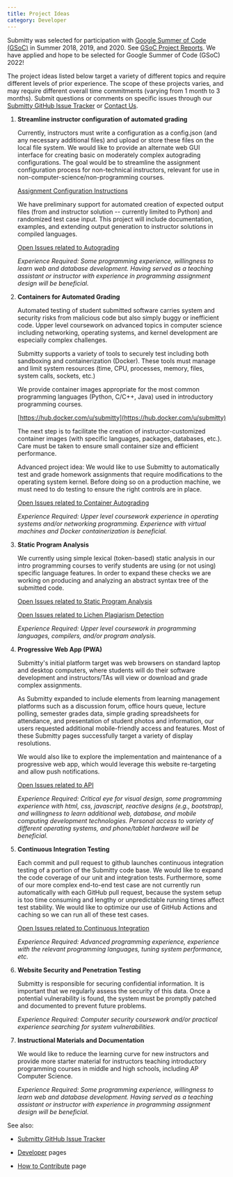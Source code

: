 ```yaml
---
title: Project Ideas
category: Developer
---
```


Submitty was selected for participation with 
[Google Summer of Code (GSoC)](https://summerofcode.withgoogle.com/) in Summer 2018, 2019, and 2020.
See [GSoC Project Reports](google_summer_of_code).
We have applied and hope to be selected for Google Summer of Code (GSoC) 2022!


The project ideas listed below target a variety of different topics
and require different levels of prior experience.  The scope of these
projects varies, and may require different overall time commitments
(varying from 1 month to 3 months).  Submit questions or comments on
specific issues through our
[Submitty GitHub Issue Tracker](https://github.com/Submitty/Submitty/issues)
or [Contact Us](/contact).



1. **Streamline instructor configuration of automated grading**

   Currently, instructors must write a configuration as a config.json
   (and any necessary additional files) and upload or store these
   files on the local file system.  We would like to provide an
   alternate web GUI interface for creating basic on moderately
   complex autograding configurations.  The goal would be to
   streamline the assignment configuration process for non-technical
   instructors, relevant for use in
   non-computer-science/non-programming courses.
   
   [Assignment Configuration Instructions](/instructor/assignment_configuration)

   We have preliminary support for automated creation of expected
   output files (from and instructor solution -- currently limited to
   Python) and randomized test case input.  This project will include
   documentation, examples, and extending output generation to
   instructor solutions in compiled languages.

   [Open Issues related to Autograding](https://github.com/Submitty/Submitty/labels/Autograding)

   _Experience Required: Some programming experience, willingness to
   learn web and database development.  Having served as a teaching
   assistant or instructor with experience in programming assignment
   design will be beneficial._



2. **Containers for Automated Grading**

   Automated testing of student submitted software carries system and
   security risks from malicious code but also simply buggy or inefficient
   code.  Upper level coursework on advanced topics in computer
   science including networking, operating systems, and kernel
   development are especially complex challenges.

   Submitty supports a variety of tools to securely test including
   both sandboxing and containerization (Docker).  These tools must
   manage and limit system resources (time, CPU, processes, memory,
   files, system calls, sockets, etc.)

   We provide container images appropriate for the most common
   programming languages (Python, C/C++, Java) used in introductory
   programming courses.

   [https://hub.docker.com/u/submitty](https://hub.docker.com/u/submitty)

   The next step is to facilitate the creation of instructor-customized
   container images (with specific languages,
   packages, databases, etc.).  Care must be taken to ensure small
   container size and efficient performance.

   Advanced project idea: We would like to use Submitty to
   automatically test and grade homework assignments that require
   modifications to the operating system kernel.  Before doing so on a
   production machine, we must need to do testing to ensure the right
   controls are in place.

   [Open Issues related to Container Autograding](https://github.com/Submitty/Submitty/labels/Docker%2FDockerImages)

   _Experience Required: Upper level coursework experience in operating
   systems and/or networking programming.  Experience with virtual
   machines and Docker containerization is beneficial._


 
3. **Static Program Analysis**

   We currently using simple lexical (token-based) static analysis
   in our intro programming courses to verify students are using (or
   not using) specific language features.  In order to expand these
   checks we are working on producing and analyzing an abstract syntax
   tree of the submitted code.

   [Open Issues related to Static Program Analysis](https://github.com/Submitty/Submitty/issues?q=is%3Aissue+is%3Aopen+static+analysis+label%3A%22static+program+analysis%22)

   [Open Issues related to Lichen Plagiarism Detection](https://github.com/Submitty/Submitty/issues?q=is%3Aopen+is%3Aissue+label%3A%22Lichen+Plagiarism+Detection%22)

   _Experience Required: Upper level coursework in programming
   languages, compilers, and/or program analysis._


4. **Progressive Web App (PWA)**

   Submitty's initial platform target was web browsers on standard
   laptop and desktop computers, where students will do their
   software development and instructors/TAs will view or download and grade
   complex assignments.

   As Submitty expanded to include elements from learning
   management platforms such as a discussion forum, office hours queue,
   lecture polling, semester grades data, simple grading spreadsheets for attendance, and presentation of
   student photos and information, our users requested additional
   mobile-friendly access and features.
   Most of these Submitty pages successfully target a variety of display
   resolutions.

   We would also like to explore the implementation and maintenance of
   a progressive web app, which would leverage this website
   re-targeting and allow push notifications.

   [Open Issues related to API](https://github.com/Submitty/Submitty/labels/API)

   _Experience Required: Critical eye for visual design, some
   programming experience with html, css, javascript, reactive designs
   (e.g., bootstrap), and willingness to learn additional web, database, and
   mobile computing development technologies.  Personal access to
   variety of different operating systems, and phone/tablet hardware
   will be beneficial._



5. **Continuous Integration Testing**

    Each commit and pull request to github launches continuous
    integration testing of a portion of the Submitty code base.  We
    would like to expand the code coverage of our unit and integration
    tests.  Furthermore, some of our more complex end-to-end test case
    are not currently run automatically with each GitHub pull request,
    because the system setup is too time consuming and lengthy or
    unpredictable running times affect test stability.  We would like to
    optimize our use of GitHub Actions and caching so we can run
    all of these test cases.

   [Open Issues related to Continuous Integration](https://github.com/Submitty/Submitty/issues?q=is%3Aopen+is%3Aissue+label%3A%22Testing+%2F+Continuous+Integration+%28CI%29%22)

    _Experience Required: Advanced programming experience, experience
    with the relevant programming languages, tuning system performance, etc._

6. **Website Security and Penetration Testing**

   Submitty is responsible for securing confidential information.  It
   is important that we regularly assess the security of this data.
   Once a potential vulnerability is found, the system must be
   promptly patched and documented to prevent future problems.

   _Experience Required: Computer security coursework and/or practical
   experience searching for system vulnerabilities._


7. **Instructional Materials and Documentation**

   We would like to reduce the learning curve for new instructors and
   provide more starter material for instructors teaching introductory
   programming courses in middle and high schools, including AP
   Computer Science.

   _Experience Required: Some programming experience, willingness to
   learn web and database development.  Having served as a teaching
   assistant or instructor with experience in programming assignment
   design will be beneficial._





See also:

* [Submitty GitHub Issue Tracker](https://github.com/Submitty/Submitty/issues)

* [Developer](/developer) pages

* [How to Contribute](/developer/how_to_contribute) page


